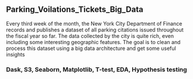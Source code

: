 ## Parking_Voilations_Tickets_Big_Data

Every third week of the month, the New York City Department of Finance records and publishes a dataset of all parking
citations issued throughout the fiscal year so far. The data collected by the city is quite rich, even including some
interesting geographic features. The goal is to clean and process this dataset using a big data architecture and get some useful insights

### Dask, S3, Seaborn, Matplotlib, T-test, EDA, Hypothesis testing
